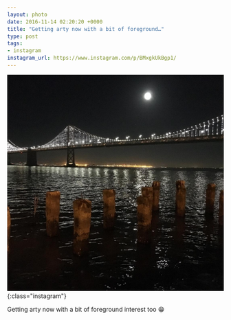 ```yaml
---
layout: photo
date: 2016-11-14 02:20:20 +0000
title: "Getting arty now with a bit of foreground…"
type: post
tags:
- instagram
instagram_url: https://www.instagram.com/p/BMxgkUkBgp1/
---
```


![Instagram - BMxgkUkBgp1](/img/BMxgkUkBgp1.jpg){:class="instagram"}

Getting arty now with a bit of foreground interest too 😁
